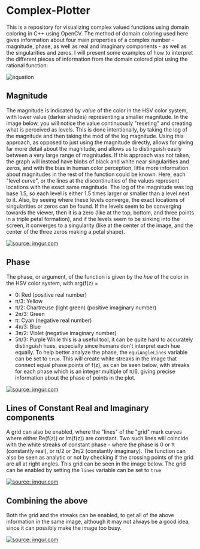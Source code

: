 # Complex-Plotter

This is a repository for visualizing complex valued functions using domain coloring in C++ using OpenCV. The method of domain coloring 
used here gives information about four main properties of a complex number - magnitude, phase, as well as real and imaginary components -
as well as the singularities and zeros. I will present some examples of how to interpret the different pieces of  information from the domain colored
plot using the rational function:

![equation](https://latex.codecogs.com/gif.latex?\inline&space;f(z)=(z&plus;3&plus;5i)(z-7i)^2&space;\left&space;(&space;\frac{1}{z}&plus;\frac{i}{(z-5-3i)^3}&space;\right&space;))

## Magnitude

The magnitude is indicated by *value* of the color in the HSV color system, with lower value (darker shades) representing a smaller
magnitude. In the image below, you will notice the value continuously "reseting" and creating what is perceived as levels. This is done
intentionally, by taking the log of the magnitude and then taking the mod of the log magnitude. Using this approach, as opposed to just 
using the magnitude directly, allows for giving far more detail about the magnitude, and allows us to distinguish easily between a very
large range of magnitudes. If this approach was not taken, the graph will instead have blobs of black and white near singularities and 
zeros, and with the bias in human color perception, little more information about magnitudes in the rest of the function could be known.
Here, each "level curve", or the lines at the discontinuities of the values represent locations with the exact same magnitude. The log of
the magnitude was log base 1.5, so each level is either 1.5 times larger or smaller than a level next to it. Also, by 
seeing where these levels converge, the exact locations of singularities or zeros can be found. If the levels seem to be converging
towards the viewer, then it is a zero (like at the top, bottom, and three points in a triple petal formation), and if the levels seem 
to be sinking into the screen, it converges to a singularity (like at the center of the image, and the center of the three zeros making
a petal shape).

<a href="https://imgur.com/HV4QLSf"><img src="https://i.imgur.com/HV4QLSf.jpg" title="source: imgur.com" /></a>

## Phase

The phase, or argument, of the function is given by the *hue* of the color in the HSV color system, with arg(f(z) =
* 0: Red (positive real number)
* π/3: Yellow
* π/2: Chartreuse (light green) (positive imaginary number)
* 2π/3: Green 
* π: Cyan (negative real number)
* 4π/3: Blue
* 3π/2: Violet (negative imaginary number)
* 5π/3: Purple
While this is a useful tool, it can be quite hard to accurately distinguish hues, especially since humans don't interpret each hue equally.
To help better analyze the phase, the `equiAngleLines` variable can be set to `true`. This will create white streaks in the image that 
connect equal phase points of f(z), as can be seen below, with streaks for each phase which is an integer multiple of π/6, giving 
precise information about the phase of points in the plot. 

<a href="https://imgur.com/RvtG1YR"><img src="https://i.imgur.com/RvtG1YR.jpg" title="source: imgur.com" /></a>

## Lines of Constant Real and Imaginary components

A grid can also be enabled, where the "lines" of the "grid" mark curves where either Re(f(z)) or Im(f(z)) are constant. Two such lines 
will coincide with the white streaks of constant phase - where the phase is 0 or π (constantly real), or π/2 or 3π/2 (constantly 
imaginary). The function can also be seen as analytic or not by checking if the crossing points of the grid are all at right angles. This
grid can be seen in the image below. The grid can be enabled by setting the `lines` variable can be set to `true`

<a href="https://imgur.com/wQLBEKY"><img src="https://i.imgur.com/wQLBEKY.jpg" title="source: imgur.com" /></a>

## Combining the above

Both the grid and the streaks can be enabled, to get all of the above information in the same image, although it may not always be a good
idea, since it can possibly make the image too busy.

<a href="https://imgur.com/wqybGnU"><img src="https://i.imgur.com/wqybGnU.jpg" title="source: imgur.com" /></a>

